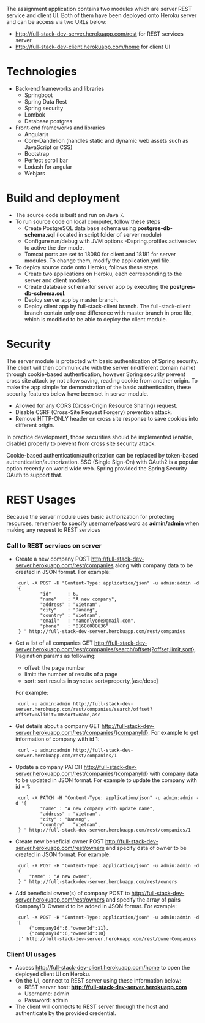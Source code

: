 The assignment application contains two modules which are server REST service and client UI. Both of them have been deployed onto Heroku server and can be access via two URLs below:
  - http://full-stack-dev-server.herokuapp.com/rest for REST services server
  - http://full-stack-dev-client.herokuapp.com/home for client UI

# Technologies
  - Back-end frameworks and libraries
     + Springboot
     + Spring Data Rest
     + Spring security
     + Lombok
     + Database postgres
  - Front-end frameworks and libraries
     + Angularjs
     + Core-Dandelion (handles static and dynamic web assets such as JavaScript or CSS)
     + Bootstrap
     + Perfect scroll bar
     + Lodash for angular
     + Webjars

# Build and deployment
  - The source code is built and run on Java 7.
  - To run source code on local computer, follow these steps
    + Create PostgreSQL data base schema using **postgres-db-schema.sql** (located in script folder of server module)
    + Configure run/debug with JVM options -Dspring.profiles.active=dev to active the dev mode.
    + Tomcat ports are set to 18080 for client and 18181 for server modules. To change them, modify the application.yml file.
  - To deploy source code onto Heroku, follows these steps
    + Create two applications on Heroku, each corresponding to the server and client modules.
    + Create database schema for server app by executing the **postgres-db-schema.sql**.
    + Deploy server app by master branch.
    + Deploy client app by full-stack-client branch. The full-stack-client branch contain only one difference with master branch in proc file, which is modified to be able to deploy the client module.

# Security
The server module is protected with basic authentication of Spring security. The client will then communicate with the server (indifferent domain name) through cookie-based authentication,
however Spring security prevent cross site attack by not allow saving, reading cookie from another origin.
To make the app simple for demonstration of the basic authentication, these security features below have been set in server module.
  - Allowed for any CORS (Cross-Origin Resource Sharing) request.
  - Disable CSRF (Cross-Site Request Forgery) prevention attack.
  - Remove HTTP-ONLY header on cross site response to save cookies into different origin.

In practice development, those securities should be implemented (enable, disable) properly to prevent from cross site security attack.

Cookie-based authentication/authorization can be replaced by token-based authentication/authorization. SSO (Single Sign-On) with OAuth2 is a popular option recently on world wide web.
Spring provided the Spring Security OAuth to support that.

# REST Usages
Because the server module uses basic authorization for protecting resources, remember to specify username/password as **admin/admin** when making any request to REST services

### Call to REST services on server
 - Create a new company POST http://full-stack-dev-server.herokuapp.com/rest/companies along with company data to be created in JSON format. For example:

        curl -X POST -H "Content-Type: application/json" -u admin:admin -d '{
		        "id"      : 6,
		        "name"    : "A new company",
		        "address" : "Vietnam",
		        "city"    : "Danang",
		        "country" : "Vietnam",
		        "email"   : "namonlyone@gmail.com",
		        "phone"   : "01686088636"
        } ' http://full-stack-dev-server.herokuapp.com/rest/companies



 - Get a list of all companies GET http://full-stack-dev-server.herokuapp.com/rest/companies/search/offset{?offset,limit,sort}. Pagination params as following:
   + offset: the page number
   + limit: the number of results of a page
   + sort: sort results in synctax sort=property,[asc/desc]

    For example:

        curl -u admin:admin http://full-stack-dev-server.herokuapp.com/rest/companies/search/offset?offset=0&limit=10&sort=name,asc

 - Get details about a company GET  http://full-stack-dev-server.herokuapp.com/rest/companies/{companyId}. For example to get information of company with id 1:

        curl -u admin:admin http://full-stack-dev-server.herokuapp.com/rest/companies/1

 - Update a company PATCH http://full-stack-dev-server.herokuapp.com/rest/companies/{companyId} with company data to be updated in JSON format. For example to update the company with id = 1:

        curl -X PATCH -H "Content-Type: application/json" -u admin:admin -d '{
                "name" : "A new company with update name",
        		"address" : "Vietnam",
        		"city" : "Danang",
        		"country" : "Vietnam",
        } ' http://full-stack-dev-server.herokuapp.com/rest/companies/1

 - Create new beneficial owner POST http://full-stack-dev-server.herokuapp.com/rest/owners and specify data of owner to be created in JSON format. For example:

        curl -X POST -H "Content-Type: application/json" -u admin:admin -d '{
            "name" : "A new owner",
        } ' http://full-stack-dev-server.herokuapp.com/rest/owners

 - Add beneficial owner(s) of company POST to http://full-stack-dev-server.herokuapp.com/rest/owners and specify the array of pairs CompanyID-OwnerId to be added in JSON format. For example:

        curl -X POST -H "Content-Type: application/json" -u admin:admin -d '[
            {"companyId":6,"ownerId":11},
            {"companyId":6,"ownerId":10}
        ]' http://full-stack-dev-server.herokuapp.com/rest/ownerCompanies

### Client UI usages
  - Access http://full-stack-dev-client.herokuapp.com/home to open the deployed client UI on Heroku.
  - On the UI, connect to REST server using these information below:
    + REST server host: **http://full-stack-dev-server.herokuapp.com**
    + Username: admin
    + Password: admin
  - The client will connects to REST server through the host and authenticate by the provided credential.